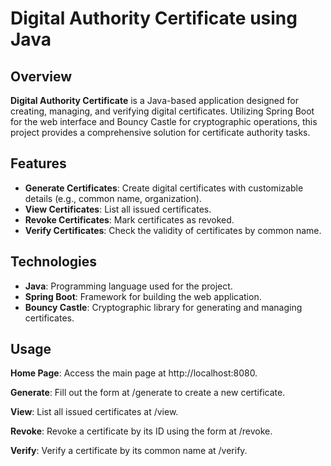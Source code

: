 # Digital Authority Certificate using Java

## Overview

**Digital Authority Certificate** is a Java-based application designed for creating, managing, and verifying digital certificates. Utilizing Spring Boot for the web interface and Bouncy Castle for cryptographic operations, this project provides a comprehensive solution for certificate authority tasks.

## Features

- **Generate Certificates**: Create digital certificates with customizable details (e.g., common name, organization).
- **View Certificates**: List all issued certificates.
- **Revoke Certificates**: Mark certificates as revoked.
- **Verify Certificates**: Check the validity of certificates by common name.

## Technologies

- **Java**: Programming language used for the project.
- **Spring Boot**: Framework for building the web application.
- **Bouncy Castle**: Cryptographic library for generating and managing certificates.

## Usage

**Home Page**: Access the main page at http://localhost:8080.

**Generate**: Fill out the form at /generate to create a new certificate.

**View**: List all issued certificates at /view.

**Revoke**: Revoke a certificate by its ID using the form at /revoke.

**Verify**: Verify a certificate by its common name at /verify.


